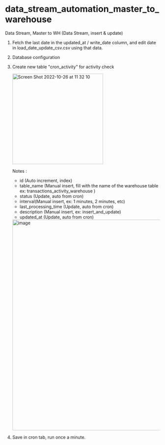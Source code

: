 # data_stream_automation_master_to_warehouse
Data Stream, Master to WH (Data Stream, insert & update)


1. Fetch the last date in the updated_at / write_date column, and edit date in load_date_update_csv.csv using that data.
2. Database configuration
3. Create new table "cron_activity" for activity check


   <img width="295" alt="Screen Shot 2022-10-26 at 11 32 10" src="https://user-images.githubusercontent.com/53082147/197947894-3e37cf1b-d0bd-4614-93c1-ddf0ca7c113f.png">
   
   
   Notes : 
   
   - id (Auto increment, index)
   - table_name (Manual insert, fill with the name of the warehouse table ex: transactions_activity_warehouse )
   - status (Update, auto from cron)
   - interval(Manual insert, ex: 1 minutes, 2 minutes, etc)
   - last_processing_time (Update, auto from cron)
   - description (Manual insert, ex: insert_and_update)
   - updated_at (Update, auto from cron)
   
   <img width="687" alt="image" src="https://user-images.githubusercontent.com/53082147/197949164-5cf09d54-1356-4937-b900-26a7e658d8a5.png">

4. Save in cron tab, run once a minute. 
